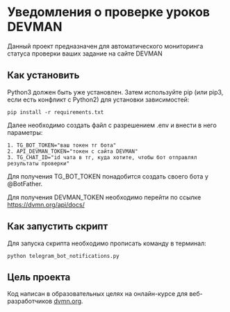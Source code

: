 # Уведомления о проверке уроков DEVMAN

Данный проект предназначен для автоматического мониторинга статуса проверки ваших задание на сайте DEVMAN


## Как установить

Python3 должен быть уже установлен. Затем используйте pip 
(или pip3, если есть конфликт с Python2) для установки зависимостей:

```pip install -r requirements.txt```

Далее необходимо создать файл с разрешением .env и внести в него параметры:

    1. TG_BOT_TOKEN="ваш токен тг бота"
    2. API_DEVMAN_TOKEN="токен с сайта DEVMAN"
    3. TG_CHAT_ID="id чата в тг, куда хотите, чтобы бот отправлял результаты проверки"

Для получения TG_BOT_TOKEN понадобится создать своего бота у @BotFather.

Для получения DEVMAN_TOKEN необходимо перейти по ссылке https://dvmn.org/api/docs/

## Как запустить скрипт

Для запуска скрипта необходимо прописать команду в терминал:

```python telegram_bot_notifications.py```

## Цель проекта

Код написан в образовательных целях на онлайн-курсе для веб-разработчиков [dvmn.org](https://dvmn.org).